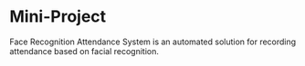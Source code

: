 # Mini-Project
 Face Recognition Attendance System is an automated solution for recording attendance based on facial recognition.